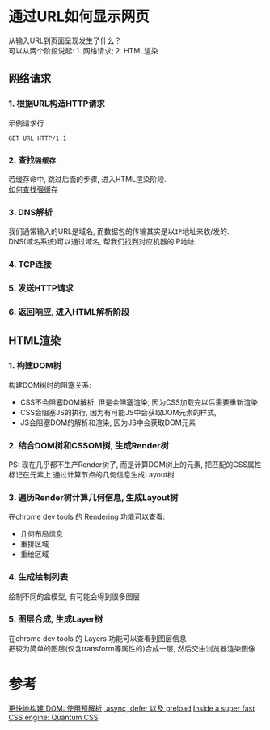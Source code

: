 # 通过URL如何显示网页
从输入URL到页面呈现发生了什么？  
可以从两个阶段说起: 1. 网络请求; 2. HTML渲染

## 网络请求
### 1. 根据URL构造HTTP请求
示例请求行  

    GET URL HTTP/1.1

### 2. 查找`强缓存`
若缓存命中, 跳过后面的步骤, 进入HTML渲染阶段.  
[如何查找强缓存](./请求缓存)

### 3. DNS解析
我们通常输入的URL是域名, 而数据包的传输其实是以`IP`地址来收/发的.   
DNS(域名系统)可以通过域名, 帮我们找到对应机器的IP地址.  

### 4. TCP连接


### 5. 发送HTTP请求

### 6. 返回响应, 进入HTML解析阶段


## HTML渲染

### 1. 构建DOM树
构建DOM树时的阻塞关系: 
- CSS不会阻塞DOM解析, 但是会阻塞渲染, 因为CSS加载完以后需要重新渲染
- CSS会阻塞JS的执行, 因为有可能JS中会获取DOM元素的样式, 
- JS会阻塞DOM的解析和渲染, 因为JS中会获取DOM元素

### 2. 结合DOM树和CSSOM树, 生成Render树
PS: 现在几乎都不生产Render树了, 而是计算DOM树上的元素, 把匹配的CSS属性标记在元素上
通过计算节点的几何信息生成Layout树

### 3. 遍历Render树计算几何信息, 生成Layout树
在chrome dev tools 的 Rendering 功能可以查看:
- 几何布局信息
- 重排区域
- 重绘区域

### 4. 生成绘制列表
绘制不同的盒模型, 有可能会得到很多图层

### 5. 图层合成, 生成Layer树
在chrome dev tools 的 Layers 功能可以查看到图层信息  
把较为简单的图层(仅含transform等属性的)合成一层, 然后交由浏览器渲染图像  



# 参考
[更快地构建 DOM: 使用预解析, async, defer 以及 preload](https://www.zcfy.cc/article/building-the-dom-faster-speculative-parsing-async-defer-and-preload-x2605-mozilla-hacks-8211-the-web-developer-blog-4224.html?t=new)
[Inside a super fast CSS engine: Quantum CSS](https://hacks.mozilla.org/2017/08/inside-a-super-fast-css-engine-quantum-css-aka-stylo/)